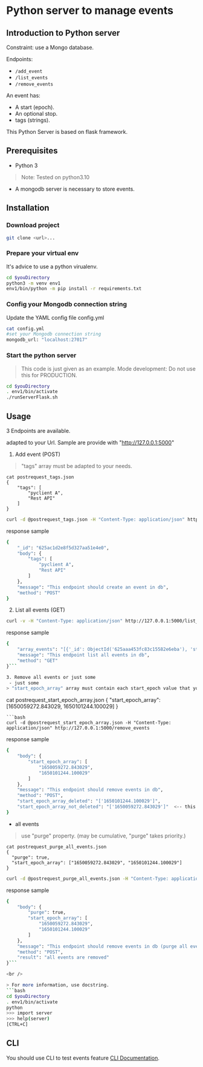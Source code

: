 # Python server to manage events

## Introduction to Python server

Constraint: use a Mongo database.

Endpoints:
* `/add_event`
* `/list_events`
* `/remove_events`
 
An event has:
* A start (epoch).
* An optional stop.
* tags (strings).

This Python Server is based on flask framework.


## Prerequisites

- Python 3
> Note: Tested on python3.10

- A mongodb server is necessary to store events.


## Installation

### Download project

```bash
git clone <url>...
```


### Prepare your virtual env

It's advice to use a python virualenv.
```bash
cd $youDirectory
python3 -m venv env1
env1/bin/python -m pip install -r requirements.txt
```

### Config your Mongodb connection string

Update the YAML config file config.yml 
```bash
cat config.yml 
#set your Mongodb connection string
mongodb_url: "localhost:27017"
```

### Start the python server

> This code is just given as an example.
> Mode development: Do not use this for PRODUCTION.

```bash
cd $youDirectory
. env1/bin/activate
./runServerFlask.sh
```

## Usage

3 Endpoints are available.

adapted to your Url. Sample are provide with "http://127.0.0.1:5000"

1. Add event (POST)
> "tags" array must be adapted to your needs.
```
cat postrequest_tags.json
{
    "tags": [
        "pyclient A",
        "Rest API"
    ]
}
```
```bash
curl -d @postrequest_tags.json -H "Content-Type: application/json" http://127.0.0.1:5000/add_event
```
response sample
```bash
{
    "_id": "625ac1d2e8f5d327aa51e4e0", 
    "body": {
        "tags": [
            "pyclient A", 
            "Rest API"
        ]
    }, 
    "message": "This endpoint should create an event in db", 
    "method": "POST"
}
```

2. List all events (GET)
```bash
curl -v -H "Content-Type: application/json" http://127.0.0.1:5000/list_events
```
response sample
```bash
{
    "array_events": "[{'_id': ObjectId('625aaa453fc83c15582e6eba'), 'start_epoch': 1650108997.5920792, 'stop_epoch': -1, 'tags': ['pyclient A', 'Rest API']}, {'_id': ObjectId('625ac1d2e8f5d327aa51e4e0'), 'start_epoch': 1650115026.325763, 'stop_epoch': -1, 'tags': ['pyclient A', 'Rest API']}]", 
    "message": "This endpoint list all events in db", 
    "method": "GET"
}```

3. Remove all events or just some
 - just some
> "start_epoch_array" array must contain each start_epoch value that you want to remove.
```
cat postrequest_start_epoch_array.json
{
    "start_epoch_array": [1650059272.843029, 1650101244.100029]
}
```
```bash
curl -d @postrequest_start_epoch_array.json -H "Content-Type: application/json" http://127.0.0.1:5000/remove_events
```
response sample
```bash
{
    "body": {
        "start_epoch_array": [
            "1650059272.843029",
            "1650101244.100029"
        ]
    }, 
    "message": "This endpoint should remove events in db", 
    "method": "POST", 
    "start_epoch_array_deleted": "['1650101244.100029']",
    "start_epoch_array_not_deleted": "['1650059272.843029']"  <-- this event does not exist
}
```

 - all events
 > use "purge" property. (may be cumulative, "purge" takes priority.)
```
cat postrequest_purge_all_events.json
{
  "purge": true,
  "start_epoch_array": ["1650059272.843029", "1650101244.100029"]
}
```
```bash
curl -d @postrequest_purge_all_events.json -H "Content-Type: application/json" http://127.0.0.1:5000/remove_events
```
response sample
```bash
{
    "body": {
        "purge": true, 
        "start_epoch_array": [
            "1650059272.843029", 
            "1650101244.100029"
        ]
    }, 
    "message": "This endpoint should remove events in db (purge all events)", 
    "method": "POST", 
    "result": "all events are removed"
}```

<br />

> For more information, use docstring.
```bash
cd $youDirectory
. env1/bin/activate
python
>>> import server
>>> help(server)
[CTRL+C]
```


## CLI

You should use CLI to test events feature [CLI Documentation](https://markdownlivepreview.com/).


<br />
<br />
<br />
